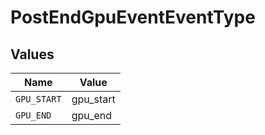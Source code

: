 # PostEndGpuEventEventType


## Values

| Name        | Value       |
| ----------- | ----------- |
| `GPU_START` | gpu_start   |
| `GPU_END`   | gpu_end     |